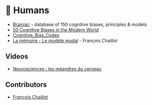 # 🧠 Humans

- [Brainiac](https://kickstartsidehustle.com/brainiac/) - database of 150 cognitive biases, principles & models
- [50 Cognitive Biases in the Modern World](https://www.visualcapitalist.com/50-cognitive-biases-in-the-modern-world/)
- [Cognitive_Bias_Codex](https://upload.wikimedia.org/wikipedia/commons/6/65/Cognitive_bias_codex_en.svg)
- [La mémoire - Le modèle modal](https://www.francoischaillot.com/la-memoire-le-modele-modal/) - François Chaillot

## Videos

- [Neurosciences : les méandres du cerveau](https://www.youtube.com/watch?v=fQEiyUj_Dn0)

## Contributors

- [François Chaillot](https://www.francoischaillot.com/)
